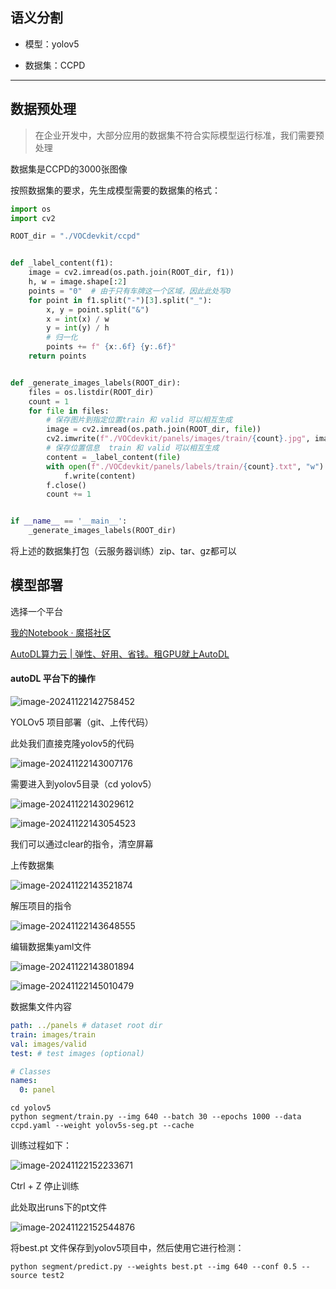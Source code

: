 ## 语义分割



+ 模型：yolov5

+ 数据集：CCPD



---

## 数据预处理

> 在企业开发中，大部分应用的数据集不符合实际模型运行标准，我们需要预处理



数据集是CCPD的3000张图像



按照数据集的要求，先生成模型需要的数据集的格式：



```python
import os
import cv2

ROOT_dir = "./VOCdevkit/ccpd"


def _label_content(f1):
    image = cv2.imread(os.path.join(ROOT_dir, f1))
    h, w = image.shape[:2]
    points = "0"  # 由于只有车牌这一个区域，因此此处写0
    for point in f1.split("-")[3].split("_"):
        x, y = point.split("&")
        x = int(x) / w
        y = int(y) / h
        # 归一化
        points += f" {x:.6f} {y:.6f}"
    return points


def _generate_images_labels(ROOT_dir):
    files = os.listdir(ROOT_dir)
    count = 1
    for file in files:
        # 保存图片到指定位置train 和 valid 可以相互生成
        image = cv2.imread(os.path.join(ROOT_dir, file))
        cv2.imwrite(f"./VOCdevkit/panels/images/train/{count}.jpg", image)
        # 保存位置信息  train 和 valid 可以相互生成
        content = _label_content(file)
        with open(f"./VOCdevkit/panels/labels/train/{count}.txt", "w") as f:
            f.write(content)
        f.close()
        count += 1


if __name__ == '__main__':
    _generate_images_labels(ROOT_dir)

```



将上述的数据集打包（云服务器训练）zip、tar、gz都可以 





## 模型部署

选择一个平台

[我的Notebook · 魔搭社区](https://modelscope.cn/my/mynotebook)

[AutoDL算力云 | 弹性、好用、省钱。租GPU就上AutoDL](https://www.autodl.com/)



#### autoDL 平台下的操作

![image-20241122142758452](./assets/image-20241122142758452.png)



YOLOv5 项目部署（git、上传代码）

此处我们直接克隆yolov5的代码

![image-20241122143007176](./assets/image-20241122143007176.png)

需要进入到yolov5目录（cd yolov5）



![image-20241122143029612](./assets/image-20241122143029612.png)

![image-20241122143054523](./assets/image-20241122143054523.png)



我们可以通过clear的指令，清空屏幕

上传数据集

![image-20241122143521874](./assets/image-20241122143521874.png)



解压项目的指令

![image-20241122143648555](./assets/image-20241122143648555.png)



编辑数据集yaml文件

![image-20241122143801894](./assets/image-20241122143801894.png)

![image-20241122145010479](./assets/image-20241122145010479.png)



数据集文件内容

```yaml
path: ../panels # dataset root dir
train: images/train 
val: images/valid 
test: # test images (optional)

# Classes
names:
  0: panel
```



```
cd yolov5
python segment/train.py --img 640 --batch 30 --epochs 1000 --data ccpd.yaml --weight yolov5s-seg.pt --cache
```



训练过程如下：

![image-20241122152233671](./assets/image-20241122152233671.png)

Ctrl + Z 停止训练



此处取出runs下的pt文件

![image-20241122152544876](./assets/image-20241122152544876.png)



将best.pt  文件保存到yolov5项目中，然后使用它进行检测：

```
python segment/predict.py --weights best.pt --img 640 --conf 0.5 --source test2
```


